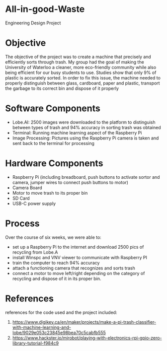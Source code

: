# All-in-good-Waste
Engineering Design Project 

# Objective 
The objective of the project was to create a machine that precisely and efficiently sorts through trash. My group had the goal of making the University of Waterloo a cleaner, more eco-friendly community while also being efficient for our busy students to use.
Studies show that only 9% of plastic is accurately sorted. In order to fix this issue, the machine needed to properly distinguish between glass, cardboard, paper and plastic, transport the garbage to its correct bin and dispose of it properly

# Software Components
- Lobe.AI: 2500 images were downloaded to the platform to distinguish between types of trash and 94% accuracy in sorting trash was obtained
- Terminal: Running machine learning aspect of the Raspberry Pi
- Image Processing: Pictures using the Raspberry Pi camera is taken and sent back to the terminal for processing

# Hardware Components 
- Raspberry Pi (including breadboard, push buttons to activate sortor and camera, jumper wires to connect push buttons to motor)
- Camera Board 
- Motor to move trash to its proper bin
- SD Card
- USB-C power supply

# Process
Over the course of six weeks, we were able to: 
- set up a Raspberry Pi to the internet and download 2500 pics of recycling from Lobe.A
- install Winspc and VNV viewer to communicate with Raspberry PI
- train the computer to reach 94% accuracy
- attach a functioning camera that recognizes and sorts trash
- connect a motor to move left/right depending on the category of recycling and dispose of it in its proper bin.

# References 

references for the code used and the project included:

1. https://www.digikey.ca/en/maker/projects/make-a-pi-trash-classifier-with-machine-learning-and-lobe/9029e053c23845e98bea70c5cabfb555
2. https://www.hackster.io/mjrobot/playing-with-electronics-rpi-gpio-zero-library-tutorial-f984c9
